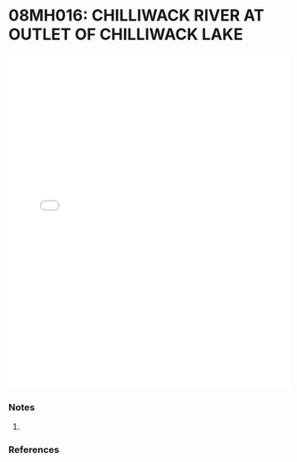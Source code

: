 # 08MH016: CHILLIWACK RIVER AT OUTLET OF CHILLIWACK LAKE

<iframe src="/distribution_estimation/_static/stations/08MH016_fdc.html" width="100%" height="600" frameborder="0"></iframe>

### Notes
1. 

### References


